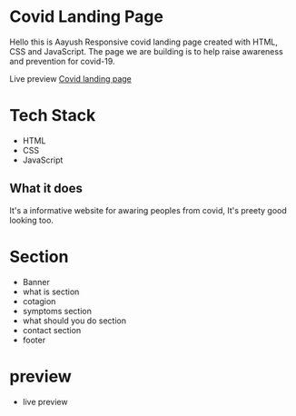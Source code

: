 # Covid Landing Page
Hello this is Aayush 
Responsive covid landing page created with HTML, CSS and JavaScript.
The page we are building is to help raise awareness and prevention for covid-19.

Live preview [Covid landing page]()

# Tech Stack

- HTML
- CSS
- JavaScript

## What it does
It's a informative website for awaring peoples from covid, It's preety good looking too.

# Section
- Banner
- what is section
- cotagion
- symptoms section
- what should you do section
- contact section
- footer

# preview 
- live preview 
